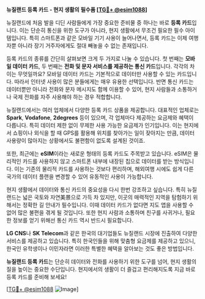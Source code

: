 **뉴질랜드 등록 카드 - 현지 생활의 필수품 [[TG💪+ @esim1088](https://t.me/s/esim1088)]**

뉴질랜드에 처음 발을 디딘 사람들에게 가장 중요한 준비물 중 하나는 바로 **등록 카드**입니다. 이는 단순히 통신을 위한 도구가 아니라, 현지 생활에서 무조건 필요한 필수 아이템입니다. 특히 스마트폰과 같은 모바일 기기 사용이 늘어나면서, 등록 카드는 이제 여행자뿐 아니라 장기 거주자에게도 절대 빼놓을 수 없는 존재입니다.

등록 카드의 종류를 간단히 살펴보면 크게 두 가지로 나눌 수 있습니다. 첫 번째는 **모바일 데이터 카드**, 두 번째는 **전화 및 문자 서비스를 제공하는 통신 카드**입니다. 각각의 차이는 무엇일까요? 모바일 데이터 카드는 기본적으로 데이터만 사용할 수 있는 카드입니다. 따라서 인터넷 사용이 많은 분들에게는 매우 유용한 선택입니다. 반면 통신 카드는 데이터뿐만 아니라 전화와 문자 메시지도 함께 이용할 수 있어, 현지 사람들과 소통하거나 국제 전화를 자주 사용해야 하는 경우 적합합니다.

뉴질랜드에서는 여러 업체에서 다양한 등록 카드 상품을 제공합니다. 대표적인 업체로는 **Spark**, **Vodafone**, **2degrees** 등이 있으며, 각 업체마다 제공하는 요금제와 혜택이 다릅니다. 특히 데이터 제한 없이 무제한 사용 가능한 요금제가 인기입니다. 이는 현지에서 쇼핑이나 외식을 할 때 GPS를 활용해 위치를 찾아가는 일이 잦아지는 만큼, 데이터 사용량이 많아지는 상황에서도 불편함이 없도록 설계된 것이죠.

또한, 최근에는 **eSIM**이라는 새로운 형태의 등록 카드도 주목받고 있습니다. eSIM은 물리적인 카드를 사용하지 않고 스마트폰 내부에 내장된 칩으로 데이터를 받는 방식입니다. 이는 기존의 물리적 카드를 사용하는 것보다 편리하며, 해외여행 시에도 쉽게 다른 국가의 데이터 플랜을 변경할 수 있어 유동적인 사용이 가능합니다.

현지 생활에서 데이터와 통신 카드의 중요성을 다시 한번 강조하고 싶습니다. 특히 뉴질랜드는 넓은 국토와 자연美景으로 가득 차 있지만, 이곳의 매력적인 지역을 탐험하기 위해서는 정확한 길 안내가 필수입니다. 이때 데이터 카드가 없다면 지도 앱을 사용할 수 없어 많은 불편을 겪게 될 것입니다. 또한 현지 사람과 소통하며 친구를 사귀거나, 필요한 정보를 얻기 위해선 통신 카드 역시 반드시 필요합니다.

**LG CNS**나 **SK Telecom**과 같은 한국의 대기업들도 뉴질랜드 시장에 진출하여 다양한 서비스를 제공하고 있습니다. 특히 한국인들을 위해 맞춤형 요금제를 제공하고 있으니, 한국인 유학생이나 이민자라면 이러한 특별한 혜택을 알아보는 것도 좋은 방법입니다.

**뉴질랜드 등록 카드**는 단순히 데이터와 전화를 사용하기 위한 도구를 넘어, 현지 생활의 질을 높이는 중요한 수단입니다. 현지에서의 생활이 더 즐겁고 편리해지도록 지금 바로 등록 카드를 준비해 보세요! 

[[TG💪+ @esim1088](https://t.me/s/esim1088) ![Image](https://i.postimg.cc/Y0z9fWf4/image.png)]